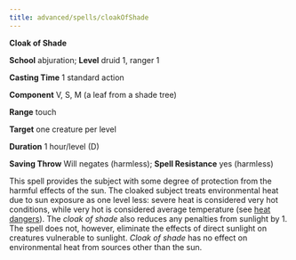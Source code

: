 ```yaml
---
title: advanced/spells/cloakOfShade
---
```

 **Cloak of Shade**

**School** abjuration; **Level** druid 1, ranger 1

**Casting Time** 1 standard action

**Component** V, S, M (a leaf from a shade tree)

**Range** touch

**Target** one creature per level

**Duration** 1 hour/level (D)

**Saving Throw** Will negates (harmless); **Spell Resistance** yes (harmless)

This spell provides the subject with some degree of protection from the harmful effects of the sun. The cloaked subject treats environmental heat due to sun exposure as one level less: severe heat is considered very hot conditions, while very hot is considered average temperature (see [heat dangers](../../environment#_heat-dangers)). The _cloak of shade_ also reduces any penalties from sunlight by 1. The spell does not, however, eliminate the effects of direct sunlight on creatures vulnerable to sunlight. _Cloak of shade_ has no effect on environmental heat from sources other than the sun.

